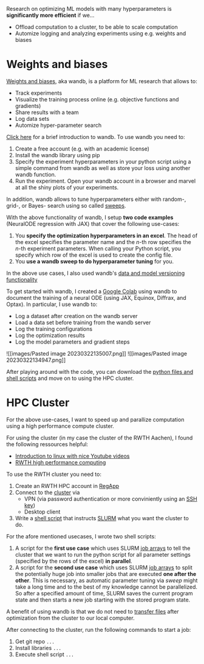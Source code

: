 Research on optimizing ML models with many hyperparameters is **significantly more efficient** if we...
- Offload computation to a cluster, to be able to scale computation
- Automize logging and analyzing experiments using e.g. weights and biases

# Weights and biases
[Weights and biases](https://wandb.ai/site), aka wandb, is a platform for ML research that allows to:
- Track experiments
- Visualize the training process online (e.g. objective functions and gradients)
- Share results with a team
- Log data sets
- Automize hyper-parameter search

[Click here](https://theaisummer.com/weights-and-biases-tutorial/) for a brief introduction to wandb. To use wandb you need to:
1) Create a free account (e.g. with an academic license)
2) Install the wandb library using pip
3) Specify the experiment hyperparameters in your python script using a simple command from wandb as well as store your loss using another wandb function.
4) Run the experiment. Open your wandb account in a browser and marvel at all the shiny plots of your experiments.

In addition, wandb allows to tune hyperparameters either with random-, grid-, or Bayes- search using so called [sweeps](https://docs.wandb.ai/guides/sweeps).

With the above functionality of wandb, I setup **two code examples** (NeuralODE regression with JAX) that cover the following use-cases:
1) You **specify the optimization hyperparameters in an excel**. The head of the excel specifies the parameter name and the $n$-th row specifies the $n$-th experiment parameters. When calling your Python script, you specify which row of the excel is used to create the config file.
2) You **use a wandb sweep to do hyperparameter tuning** for you.

In the above use cases,  I also used wandb's [data and model versioning functionality](https://theaisummer.com/weights-and-biases-tutorial/)

To get started with wandb, I created a [Google Colab]() using wandb to document the training of a neural ODE (using JAX, Equinox, Diffrax, and Optax). In particular, I use wandb to:
- Log a dataset after creation on the wandb server
- Load a data set before training from the wandb server
- Log the training configurations
- Log the optimization results
- Log the model parameters and gradient steps

![[images/Pasted image 20230322135007.png]]
![[images/Pasted image 20230322134947.png]]

After playing around with the code, you can download the [python files and shell scripts]() and move on to using the HPC cluster.

# HPC Cluster
For the above use-cases, I want to speed up and parallize computation using a high performance compute cluster.

For using the cluster (in my case the cluster of the RWTH Aachen), I found the following ressources helpful:
- [Introduction to linux with nice Youtube videos](https://hpc-wiki.info/hpc/Introduction_to_Linux_in_HPC)
- [RWTH high performance computing](https://help.itc.rwth-aachen.de/service/rhr4fjjutttf/)

To use the RWTH cluster you need to:
1) Create an RWTH HPC account in [RegApp](https://regapp.itc.rwth-aachen.de) 
2) Connect to the [cluster](https://help.itc.rwth-aachen.de/service/rhr4fjjutttf/article/b3027aeb8fd64f3d853e8ce70fbcfbe7/) via
	- VPN (via password authentication or more conviniently using an [SSH key](https://hpc-wiki.info/hpc/Introduction_to_Linux_in_HPC/SSH_Connections))
	- Desktop client
3) Write a [shell script](https://hpc-wiki.info/hpc/Introduction_to_Linux_in_HPC/Shell_scripting) that instructs [SLURM](https://hpc-wiki.info/hpc/SLURM) what you want the cluster to do.

For the afore mentioned usecases,  I wrote two shell scripts:
1) A script for the **first use case** which uses SLURM [job arrays](https://hpc-wiki.info/hpc/SLURM#Array%20and%20Chain%20Jobs) to tell the cluster that we want to run the python script for all parameter settings (specified by the rows of the excel) **in parallel**.
2) A script for the **second use case** which uses SLURM [job arrays](https://hpc-wiki.info/hpc/SLURM#Array%20and%20Chain%20Jobs) to split the potentially huge job into smaller jobs that are executed **one after the other**. This is necessary, as automatic parameter tuning via *sweep* might take a long time and to the best of my knowledge cannot be parallelized. So after a specified amount of time, SLURM saves the current program state and then starts a new job starting with the stored program state.

A benefit of using wandb is that we do not need to [transfer files](https://www.youtube.com/watch?v=gOYsbBxKXas) after optimization from the cluster to our local computer.

After connecting to the cluster, run the following commands to start a job:
1) Get git repo `...`
2) Install libraries `...`
3) Execute shell script `...`
